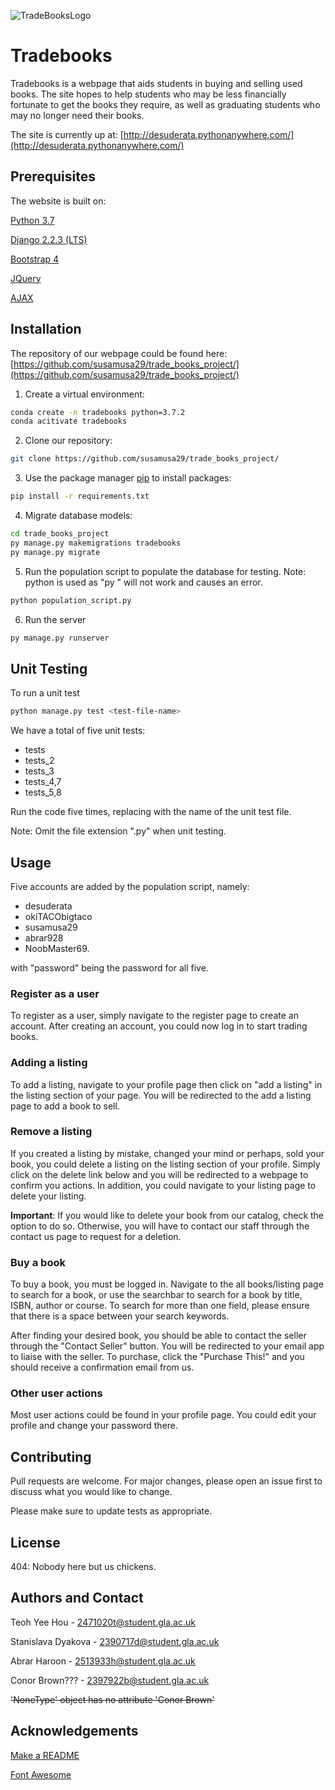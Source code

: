 ![TradeBooksLogo](tradebooks/static/images/tradebooklogo.png)
# Tradebooks

Tradebooks is a webpage that aids students in buying and selling used books. The site hopes to help students who may be less financially fortunate to get the books they require, as well as graduating students who may no longer need their books.

The site is currently up at: [http://desuderata.pythonanywhere.com/](http://desuderata.pythonanywhere.com/)

## Prerequisites

The website is built on:

[Python 3.7](https://www.python.org/downloads/release/python-370/)

[Django 2.2.3 (LTS)](https://docs.djangoproject.com/en/3.0/releases/2.2.3/)

[Bootstrap 4](https://getbootstrap.com/)

[JQuery](https://jquery.com/)

[AJAX](https://api.jquery.com/category/ajax/)


## Installation

The repository of our webpage could be found here: [https://github.com/susamusa29/trade_books_project/](https://github.com/susamusa29/trade_books_project/)

1. Create a virtual environment:
```bash
conda create -n tradebooks python=3.7.2
conda acitivate tradebooks
```

2. Clone our repository:
```bash
git clone https://github.com/susamusa29/trade_books_project/
```

3. Use the package manager [pip](https://pip.pypa.io/en/stable/) to install packages:
```bash
pip install -r requirements.txt
```

4. Migrate database models:
```bash
cd trade_books_project
py manage.py makemigrations tradebooks
py manage.py migrate
```

5. Run the population script to populate the database for testing.
Note: python is used as "py " will not work and causes an error.
```bash
python population_script.py
```

6. Run the server
```bash
py manage.py runserver
```

## Unit Testing

To run a unit test
```bash
python manage.py test <test-file-name>
```

We have a total of five unit tests:

- tests
- tests_2
- tests_3
- tests_4,7
- tests_5,8

Run the code five times, replacing <test-file-name> with the name of the unit test file.

Note: Omit the file extension ".py" when unit testing.

## Usage

Five accounts are added by the population script, namely:
- desuderata
- okiTACObigtaco
- susamusa29
- abrar928
- NoobMaster69.

with "password" being the password for all five.
### Register as a user
To register as a user, simply navigate to the register page to create an account. After creating an account, you could now log in to start trading books.

### Adding a listing

To add a listing, navigate to your profile page then click on "add a listing" in the listing section of your page. You will be redirected to the add a listing page to add a book to sell.

### Remove a listing

If you created a listing by mistake, changed your mind or perhaps, sold your book, you could delete a listing on the listing section of your profile. Simply click on the delete link below and you will be redirected to a webpage to confirm you actions. In addition, you could navigate to your listing page to delete your listing.

**Important**: If you would like to delete your book from our catalog, check the option to do so. Otherwise, you will have to contact our staff through the contact us page to request for a deletion.

### Buy a book

To buy a book, you must be logged in. Navigate to the all books/listing page to search for a book, or use the searchbar to search for a book by title, ISBN, author or course. To search for more than one field, please ensure that there is a space between your search keywords.

After finding your desired book, you should be able to contact the seller through the "Contact Seller" button. You will be redirected to your email app to liaise with the seller. To purchase, click the "Purchase This!" and you should receive a confirmation email from us.

### Other user actions
Most user actions could be found in your profile page. You could edit your profile and change your password there.


## Contributing
Pull requests are welcome. For major changes, please open an issue first to discuss what you would like to change.

Please make sure to update tests as appropriate.

## License
404: Nobody here but us chickens.

## Authors and Contact
Teoh Yee Hou - [2471020t@student.gla.ac.uk](2471020t@student.gla.ac.uk)

Stanislava Dyakova - [2390717d@student.gla.ac.uk](2390717d@student.gla.ac.uk)

Abrar Haroon - [2513933h@student.gla.ac.uk](2513933h@student.gla.ac.uk)

Conor Brown??? - [2397922b@student.gla.ac.uk](2397922b@student.gla.ac.uk)


~~'NoneType' object has no attribute 'Conor Brown'~~

## Acknowledgements
[Make a README](https://www.makeareadme.com/)

[Font Awesome](https://fontawesome.com/)
